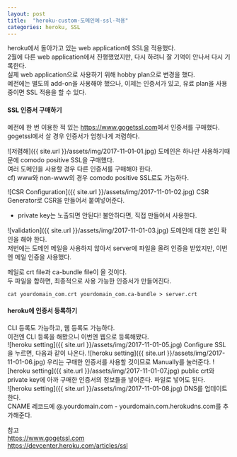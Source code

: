 ```yaml
---
layout: post
title:  "heroku-custom-도메인에-ssl-적용"
categories: heroku, SSL
---
```

heroku에서 돌아가고 있는 web application에 SSL을 적용했다.<br>
2월에 다른 web application에서 진행했었지만, 다시 하려니 잘 기억이 안나서 다시 기록한다.<br>
실제 web application으로 사용하기 위해 hobby plan으로 변경을 했다.<br>
예전에는 별도의 add-on을 사용해야 했으나, 이제는 인증서가 있고, 유료 plan을 사용 중이면 SSL 적용을 할 수 있다.

#### SSL 인증서 구매하기
예전에 한 번 이용한 적 있는 <https://www.gogetssl.com>에서 인증서를 구매했다.<br>
gogetssl에서 살 경우 인증서가 엄청나게 저렴하다.<br>

![저렴해]({{ site.url }}/assets/img/2017-11-01-01.jpg)
도메인은 하나만 사용하기때문에 comodo positive SSL을 구매했다.<br>
여러 도메인을 사용할 경우 다른 인증서를 구매해야 한다.<br>
cf) www와 non-www의 경우 comodo positive SSL로도 가능하다.<br>

![CSR Configuration]({{ site.url }}/assets/img/2017-11-01-02.jpg)
CSR Generator로 CSR을 만들어서 붙여넣어준다.
* private key는 노출되면 안된다! 불안하다면, 직접 만들어서 사용한다.

![validation]({{ site.url }}/assets/img/2017-11-01-03.jpg)
도메인에 대한 본인 확인을 해야 한다.<br>
저번에는 도메인 메일을 사용하지 않아서 server에 파일을 올려 인증을 받았지만, 이번엔 메일 인증을 사용했다.<br>

메일로 crt file과 ca-bundle file이 올 것이다.<br>
두 파일을 합하면, 최종적으로 사용 가능한 인증서가 만들어진다.<br>
~~~
cat yourdomain_com.crt yourdomain_com.ca-bundle > server.crt
~~~

#### heroku에 인증서 등록하기
CLI 등록도 가능하고, 웹 등록도 가능하다.<br>
이전엔 CLI 등록을 해봤으니 이번엔 웹으로 등록해봤다.<br>
![heroku setting]({{ site.url }}/assets/img/2017-11-01-05.jpg)
Configure SSL을 누르면, 다음과 같이 나온다.
![heroku setting]({{ site.url }}/assets/img/2017-11-01-06.jpg)
우리는 구매한 인증서를 사용할 것이므로 Manually를 눌러준다.
![heroku setting]({{ site.url }}/assets/img/2017-11-01-07.jpg)
public crt와 private key에 아까 구매한 인증서의 정보들을 넣어준다. 파일로 넣어도 된다.<br>
![heroku setting]({{ site.url }}/assets/img/2017-11-01-08.jpg)
DNS를 업데이트한다.<br>
CNAME 레코드에 @.yourdomain.com - yourdomain.com.herokudns.com를 추가해준다.

참고<br>
<https://www.gogetssl.com><br>
<https://devcenter.heroku.com/articles/ssl>
